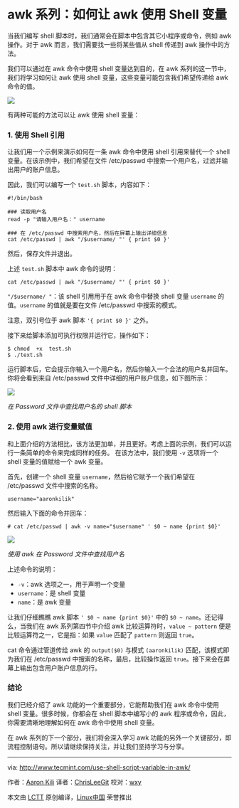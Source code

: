 awk 系列：如何让 awk 使用 Shell 变量
==================================================

当我们编写 shell 脚本时，我们通常会在脚本中包含其它小程序或命令，例如 awk 操作。对于 awk 而言，我们需要找一些将某些值从 shell 传递到 awk 操作中的方法。

我们可以通过在 awk 命令中使用 shell 变量达到目的，在 awk 系列的这一节中，我们将学习如何让 awk 使用 shell 变量，这些变量可能包含我们希望传递给 awk 命令的值。

![](http://www.tecmint.com/wp-content/uploads/2016/08/Use-Shell-Variables-in-Awk.png)

有两种可能的方法可以让 awk 使用 shell 变量：

### 1. 使用 Shell 引用

让我们用一个示例来演示如何在一条 awk 命令中使用 shell 引用来替代一个 shell 变量。在该示例中，我们希望在文件 /etc/passwd 中搜索一个用户名，过滤并输出用户的账户信息。

因此，我们可以编写一个 `test.sh` 脚本，内容如下：

```
#!/bin/bash

### 读取用户名
read -p "请输入用户名：" username

### 在 /etc/passwd 中搜索用户名，然后在屏幕上输出详细信息
cat /etc/passwd | awk "/$username/ "' { print $0 }'
```

然后，保存文件并退出。

上述 `test.sh` 脚本中 awk 命令的说明：

```
cat /etc/passwd | awk "/$username/ "' { print $0 }'
```

`"/$username/ "`：该 shell 引用用于在 awk 命令中替换 shell 变量 `username` 的值。`username` 的值就是要在文件 /etc/passwd 中搜索的模式。

注意，双引号位于 awk 脚本 `'{ print $0 }'` 之外。

接下来给脚本添加可执行权限并运行它，操作如下：

```
$ chmod  +x  test.sh
$ ./text.sh 
```

运行脚本后，它会提示你输入一个用户名，然后你输入一个合法的用户名并回车。你将会看到来自 /etc/passwd 文件中详细的用户账户信息，如下图所示：

![](http://www.tecmint.com/wp-content/uploads/2016/08/Shell-Script-to-Find-Username-in-Passwd-File.png)

*在 Password 文件中查找用户名的 shell 脚本*

### 2. 使用 awk 进行变量赋值

和上面介绍的方法相比，该方法更加单，并且更好。考虑上面的示例，我们可以运行一条简单的命令来完成同样的任务。
在该方法中，我们使用 `-v` 选项将一个 shell 变量的值赋给一个 awk 变量。

首先，创建一个 shell 变量 `username`，然后给它赋予一个我们希望在 /etc/passwd 文件中搜索的名称。

```
username="aaronkilik"
```
然后输入下面的命令并回车：

```
# cat /etc/passwd | awk -v name="$username" ' $0 ~ name {print $0}'
```

![](http://www.tecmint.com/wp-content/uploads/2016/08/Find-Username-in-Password-File-Using-Awk.png)

*使用 awk 在 Password 文件中查找用户名*

上述命令的说明：

- `-v`：awk 选项之一，用于声明一个变量
- `username`：是 shell 变量
- `name`：是 awk 变量

让我们仔细瞧瞧 awk 脚本 `' $0 ~ name {print $0}'` 中的 `$0 ~ name`。还记得么，当我们在 awk 系列第四节中介绍 awk 比较运算符时，`value ~ pattern` 便是比较运算符之一，它是指：如果 `value` 匹配了 `pattern` 则返回 `true`。

cat 命令通过管道传给 awk 的 `output($0)` 与模式 `(aaronkilik)` 匹配，该模式即为我们在 /etc/passwd 中搜索的名称，最后，比较操作返回 `true`。接下来会在屏幕上输出包含用户账户信息的行。

### 结论

我们已经介绍了 awk 功能的一个重要部分，它能帮助我们在 awk 命令中使用 shell 变量。很多时候，你都会在 shell 脚本中编写小的 awk 程序或命令，因此，你需要清晰地理解如何在 awk 命令中使用 shell 变量。

在 awk 系列的下一个部分，我们将会深入学习 awk 功能的另外一个关键部分，即流程控制语句。所以请继续保持关注，并让我们坚持学习与分享。


--------------------------------------------------------------------------------

via: http://www.tecmint.com/use-shell-script-variable-in-awk/

作者：[Aaron Kili][a]
译者：[ChrisLeeGit](https://github.com/chrisleegit)
校对：[wxy](https://github.com/wxy)

本文由 [LCTT](https://github.com/LCTT/TranslateProject) 原创编译，[Linux中国](https://linux.cn/) 荣誉推出

[a]: http://www.tecmint.com/author/aaronkili/

